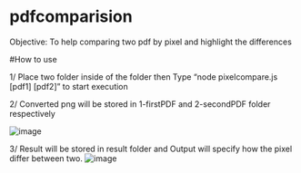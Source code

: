 # pdfcomparision
Objective: To help comparing two pdf by pixel and highlight the differences

#How to use

1/ Place two folder inside of the folder then Type “node pixelcompare.js [pdf1] [pdf2]” to start execution

2/ Converted png will be stored in 1-firstPDF and 2-secondPDF folder respectively

![image](https://github.com/user-attachments/assets/43b783ed-86df-421a-990a-0af80a400c0b)

3/ Result will be stored in result folder and Output will specify how the pixel differ between two.
![image](https://github.com/user-attachments/assets/3a499a57-d13c-4532-98a5-324743c7bf53)
